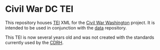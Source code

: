 # Civil War DC TEI

This repository houses [TEI](http://www.tei-c.org/index.xml) XML for the [Civil War Washington](http://civilwardc.org/) project.  It is intended to be used in conjunction with the [data](https://github.com/CDRH/data) repository.

This TEI is now several years old and was not created with the standards currently used by the [CDRH](http://cdrh.unl.edu/).
